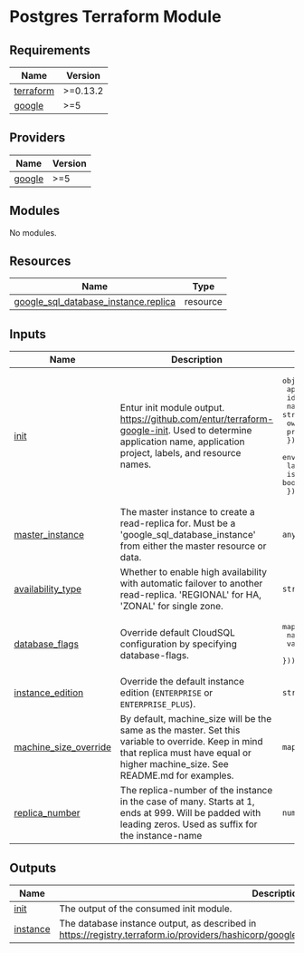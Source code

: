 # Postgres Terraform Module #

<!-- BEGIN_TF_DOCS -->
## Requirements

| Name | Version |
|------|---------|
| <a name="requirement_terraform"></a> [terraform](#requirement\_terraform) | >=0.13.2 |
| <a name="requirement_google"></a> [google](#requirement\_google) | >=5 |

## Providers

| Name | Version |
|------|---------|
| <a name="provider_google"></a> [google](#provider\_google) | >=5 |

## Modules

No modules.

## Resources

| Name | Type |
|------|------|
| [google_sql_database_instance.replica](https://registry.terraform.io/providers/hashicorp/google/latest/docs/resources/sql_database_instance) | resource |

## Inputs

| Name | Description | Type | Default | Required |
|------|-------------|------|---------|:--------:|
| <a name="input_init"></a> [init](#input\_init) | Entur init module output. https://github.com/entur/terraform-google-init. Used to determine application name, application project, labels, and resource names. | <pre>object({<br/>    app = object({<br/>      id         = string<br/>      name       = string<br/>      owner      = string<br/>      project_id = string<br/>    })<br/>    environment   = string<br/>    labels        = map(string)<br/>    is_production = bool<br/>  })</pre> | n/a | yes |
| <a name="input_master_instance"></a> [master\_instance](#input\_master\_instance) | The master instance to create a read-replica for. Must be a 'google\_sql\_database\_instance' from either the master resource or data. | `any` | n/a | yes |
| <a name="input_availability_type"></a> [availability\_type](#input\_availability\_type) | Whether to enable high availability with automatic failover to another read-replica. 'REGIONAL' for HA, 'ZONAL' for single zone. | `string` | `null` | no |
| <a name="input_database_flags"></a> [database\_flags](#input\_database\_flags) | Override default CloudSQL configuration by specifying database-flags. | <pre>map(object({<br/>    name  = string<br/>    value = string<br/>  }))</pre> | `{}` | no |
| <a name="input_instance_edition"></a> [instance\_edition](#input\_instance\_edition) | Override the default instance edition (`ENTERPRISE` or `ENTERPRISE_PLUS`). | `string` | `"ENTERPRISE"` | no |
| <a name="input_machine_size_override"></a> [machine\_size\_override](#input\_machine\_size\_override) | By default, machine\_size will be the same as the master. Set this variable to override. Keep in mind that replica must have equal or higher machine\_size. See README.md for examples. | `map(any)` | `null` | no |
| <a name="input_replica_number"></a> [replica\_number](#input\_replica\_number) | The replica-number of the instance in the case of many. Starts at 1, ends at 999. Will be padded with leading zeros. Used as suffix for the instance-name | `number` | `1` | no |

## Outputs

| Name | Description |
|------|-------------|
| <a name="output_init"></a> [init](#output\_init) | The output of the consumed init module. |
| <a name="output_instance"></a> [instance](#output\_instance) | The database instance output, as described in https://registry.terraform.io/providers/hashicorp/google/latest/docs/resources/sql_database_instance. |
<!-- END_TF_DOCS -->
